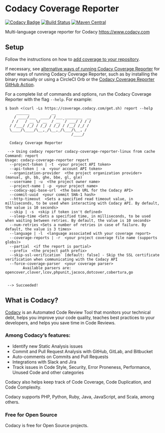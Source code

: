 # Codacy Coverage Reporter

[![Codacy Badge](https://app.codacy.com/project/badge/Grade/c56384a7b0044caea298480b9fde2522)](https://www.codacy.com/gh/codacy/codacy-coverage-reporter/dashboard?utm_source=github.com&amp;utm_medium=referral&amp;utm_content=codacy/codacy-coverage-reporter&amp;utm_campaign=Badge_Grade)
[![Build Status](https://circleci.com/gh/codacy/codacy-coverage-reporter.png?style=shield&circle-token=:circle-token)](https://circleci.com/gh/codacy/codacy-coverage-reporter)
[![Maven Central](https://maven-badges.herokuapp.com/maven-central/com.codacy/codacy-coverage-reporter/badge.svg)](https://maven-badges.herokuapp.com/maven-central/com.codacy/codacy-coverage-reporter)

Multi-language coverage reporter for Codacy https://www.codacy.com

## Setup

Follow the instructions on how to [add coverage to your repository](https://docs.codacy.com/coverage-reporter/adding-coverage-to-your-repository/).

If necessary, see [alternative ways of running Codacy Coverage Reporter](https://docs.codacy.com/coverage-reporter/alternative-ways-of-running-coverage-reporter/) for other ways of running Codacy Coverage Reporter, such as by installing the binary manually or using a CircleCI Orb or the [Codacy Coverage Reporter GitHub Action](https://github.com/codacy/codacy-coverage-reporter-action).

For a complete list of commands and options, run the Codacy Coverage Reporter with the flag `--help`. For example:

```
$ bash <(curl -Ls https://coverage.codacy.com/get.sh) report --help
     ______          __
    / ____/___  ____/ /___ ________  __
   / /   / __ \/ __  / __ `/ ___/ / / /
  / /___/ /_/ / /_/ / /_/ / /__/ /_/ /
  \____/\____/\__,_/\__,_/\___/\__, /
                              /____/

  Codacy Coverage Reporter

 --> Using codacy reporter codacy-coverage-reporter-linux from cache
Command: report
Usage: codacy-coverage-reporter report 
  --project-token | -t  <your project API token>
  --api-token | -a  <your account API token>
  --organization-provider  <the project organization provider> (manual, gh, bb, ghe, bbe, gl, gle)
  --username | -u  <the project owner name>
  --project-name | -p  <your project name>
  --codacy-api-base-url  <the base URL for the Codacy API>
  --commit-uuid  <your commit SHA-1 hash>
  --http-timeout  <Sets a specified read timeout value, in milliseconds, to be used when interacting with Codacy API. By default, the value is 10 seconds>
  --skip | -s  <skip if token isn't defined>
  --sleep-time <Sets a specified time, in milliseconds, to be used when waiting between retries. By default, the value is 10 seconds>
  --num-retries <Sets a number of retries in case of failure. By default, the value is 3 times>
  --language | -l  <language associated with your coverage report>
  --coverage-reports | -r  <your project coverage file name (supports globs)>
  --partial  <if the report is partial>
  --prefix  <the project path prefix>
  --skip-ssl-verification` [default: false] - Skip the SSL certificate verification when communicating with the Codacy API
  --force-coverage-parser  <your coverage parser>
        Available parsers are: opencover,clover,lcov,phpunit,jacoco,dotcover,cobertura,go


 --> Succeeded!
```

## What is Codacy?

[Codacy](https://www.codacy.com/) is an Automated Code Review Tool that monitors your technical debt, helps you improve your code quality, teaches best practices to your developers, and helps you save time in Code Reviews.

### Among Codacy’s features:

- Identify new Static Analysis issues
- Commit and Pull Request Analysis with GitHub, GitLab, and Bitbucket
- Auto-comments on Commits and Pull Requests
- Integrations with Slack and Jira
- Track issues in Code Style, Security, Error Proneness, Performance, Unused Code and other categories

Codacy also helps keep track of Code Coverage, Code Duplication, and Code Complexity.

Codacy supports PHP, Python, Ruby, Java, JavaScript, and Scala, among others.

### Free for Open Source

Codacy is free for Open Source projects.
